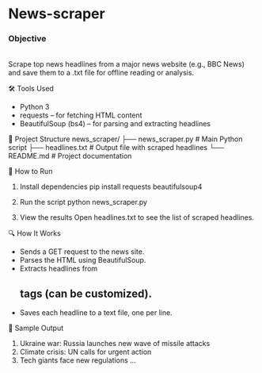 # News-scraper
<h3>Objective</h3><br> Scrape top news headlines from a major news website (e.g., BBC News) and save them to a .txt file for offline reading or analysis.

🛠️ Tools Used
- Python 3
- requests – for fetching HTML content
- BeautifulSoup (bs4) – for parsing and extracting headlines

📁 Project Structure
news_scraper/
├── news_scraper.py         # Main Python script
├── headlines.txt           # Output file with scraped headlines
└── README.md               # Project documentation



🚀 How to Run
1. Install dependencies
   pip install requests beautifulsoup4
2. Run the script
python news_scraper.py


3. View the results
Open headlines.txt to see the list of scraped headlines.

🔍 How It Works
- Sends a GET request to the news site.
- Parses the HTML using BeautifulSoup.
- Extracts headlines from <h2> tags (can be customized).
- Saves each headline to a text file, one per line.

🧪 Sample Output
1. Ukraine war: Russia launches new wave of missile attacks
2. Climate crisis: UN calls for urgent action
3. Tech giants face new regulations
...





